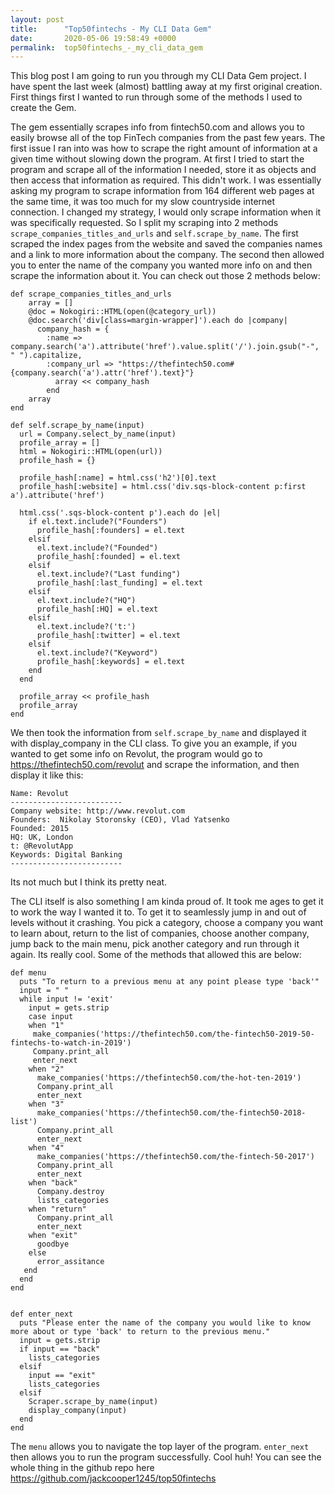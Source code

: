 ```yaml
---
layout: post
title:      "Top50fintechs - My CLI Data Gem"
date:       2020-05-06 19:58:49 +0000
permalink:  top50fintechs_-_my_cli_data_gem
---
```



This blog post I am going to run you through my CLI Data Gem project. I have spent the last week (almost) battling away at my first original creation. First things first I wanted to run through some of the methods I used to create the Gem.

The gem essentially scrapes info from fintech50.com and allows you to easily browse all of the top FinTech companies from the past few years. The first issue I ran into was how to scrape the right amount of information at a given time without slowing down the program. At first I tried to start the program and scrape all of the information I needed, store it as objects and then access that information as required. This didn't work. I was essentially asking my program to scrape information from 164 different web pages at the same time, it was too much for my slow countryside internet connection. I changed my strategy, I would only scrape information when it was specifically requested. So I split my scraping into 2 methods ``scrape_companies_titles_and_urls`` and ``self.scrape_by_name``. The first scraped the index pages from the website and saved the companies names and a  link to more information about the company. The second then allowed you to enter the name of the company you wanted more info on and then scrape the information about it. You can check out those 2 methods below:

```
def scrape_companies_titles_and_urls
    array = []
    @doc = Nokogiri::HTML(open(@category_url))
    @doc.search('div[class=margin-wrapper]').each do |company|
      company_hash = {
        :name => company.search('a').attribute('href').value.split('/').join.gsub("-", " ").capitalize,
        :company_url => "https://thefintech50.com#{company.search('a').attr('href').text}"}
          array << company_hash
        end
    array
end

def self.scrape_by_name(input)
  url = Company.select_by_name(input)
  profile_array = []
  html = Nokogiri::HTML(open(url))
  profile_hash = {}

  profile_hash[:name] = html.css('h2')[0].text
  profile_hash[:website] = html.css('div.sqs-block-content p:first a').attribute('href')

  html.css('.sqs-block-content p').each do |el|
    if el.text.include?("Founders")
      profile_hash[:founders] = el.text
    elsif
      el.text.include?("Founded")
      profile_hash[:founded] = el.text
    elsif
      el.text.include?("Last funding")
      profile_hash[:last_funding] = el.text
    elsif
      el.text.include?("HQ")
      profile_hash[:HQ] = el.text
    elsif
      el.text.include?('t:')
      profile_hash[:twitter] = el.text
    elsif
      el.text.include?("Keyword")
      profile_hash[:keywords] = el.text
    end
  end

  profile_array << profile_hash
  profile_array
end
```

We then took the information from  ``self.scrape_by_name`` and displayed it with display_company in the CLI class. To give you an example, if you wanted to get some info on Revolut, the program would go to https://thefintech50.com/revolut and scrape the information, and then display it like this:
```
Name: Revolut
-------------------------
Company website: http://www.revolut.com
Founders:  Nikolay Storonsky (CEO), Vlad Yatsenko
Founded: 2015
HQ: UK, London
t: @RevolutApp
Keywords: Digital Banking
-------------------------
```

Its not much but I think its pretty neat.

The CLI itself is also something I am kinda proud of. It took me ages to get it to work the way I wanted it to. To get it to seamlessly jump in and out of levels without it crashing. You pick a category, choose a company you want to learn about, return to the list of companies, choose another company, jump back to the main menu, pick another category and run through it again. Its really cool. Some of the methods that allowed this are below:

```
def menu
  puts "To return to a previous menu at any point please type 'back'"
  input = " "
  while input != 'exit'
    input = gets.strip
    case input
    when "1"
     make_companies('https://thefintech50.com/the-fintech50-2019-50-fintechs-to-watch-in-2019')
     Company.print_all
     enter_next
    when "2"
      make_companies('https://thefintech50.com/the-hot-ten-2019')
      Company.print_all
      enter_next
    when "3"
      make_companies('https://thefintech50.com/the-fintech50-2018-list')
      Company.print_all
      enter_next
    when "4"
      make_companies('https://thefintech50.com/the-fintech-50-2017')
      Company.print_all
      enter_next
    when "back"
      Company.destroy
      lists_categories
    when "return"
      Company.print_all
      enter_next
    when "exit"
      goodbye
    else
      error_assitance
   end
  end
end


def enter_next
  puts "Please enter the name of the company you would like to know more about or type 'back' to return to the previous menu."
  input = gets.strip
  if input == "back"
    lists_categories
  elsif
    input == "exit"
    lists_categories
  elsif
    Scraper.scrape_by_name(input)
    display_company(input)
  end
end
```

The ``menu`` allows you to navigate the top layer of the program.  ``enter_next`` then allows you to run the program successfully.  Cool huh! You can see the whole thing in the github repo here https://github.com/jackcooper1245/top50fintechs

